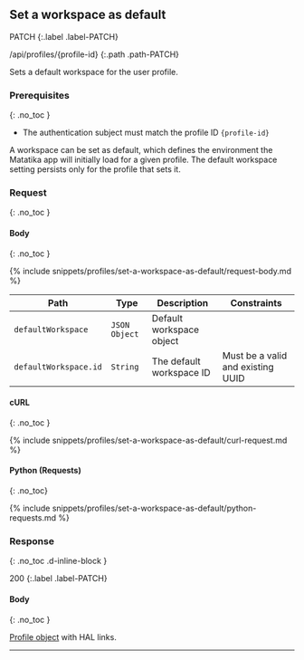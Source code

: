 ## Set a workspace as default

PATCH
{:.label .label-PATCH}

/api/profiles/{profile-id}
{:.path .path-PATCH}

Sets a default workspace for the user profile.

### Prerequisites
{: .no_toc }

- The authentication subject must match the profile ID `{profile-id}`

A workspace can be set as default, which defines the environment the Matatika app will initially load for a given profile. The default workspace setting persists only for the profile that sets it.

### Request
{: .no_toc }

#### Body
{: .no_toc }

{% include snippets/profiles/set-a-workspace-as-default/request-body.md %}

Path | Type | Description | Constraints
---- | ---- | ----------- | -----------
`defaultWorkspace` | `JSON Object` | Default workspace object |
`defaultWorkspace.id` | `String` | The default workspace ID | Must be a valid and existing UUID

#### cURL
{: .no_toc }

{% include snippets/profiles/set-a-workspace-as-default/curl-request.md %}

#### Python (Requests)
{: .no_toc}

{% include snippets/profiles/set-a-workspace-as-default/python-requests.md %}

### Response
{: .no_toc .d-inline-block }

200
{:.label .label-PATCH}

#### Body
{: .no_toc }

[Profile object](#profile-object) with HAL links.

---
